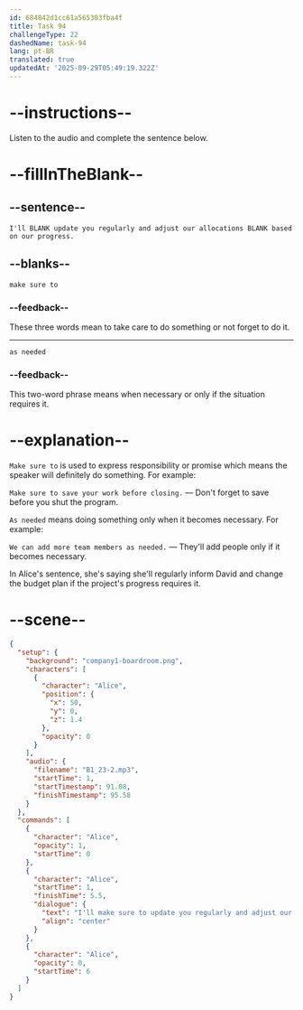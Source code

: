 ```yaml
---
id: 684842d1cc61a565303fba4f
title: Task 94
challengeType: 22
dashedName: task-94
lang: pt-BR
translated: true
updatedAt: '2025-09-29T05:49:19.322Z'
---
```


<!-- (audio) Alice: I'll make sure to update you regularly and adjust our allocations as needed based on our progress. -->

# --instructions--

Listen to the audio and complete the sentence below.

# --fillInTheBlank--

## --sentence--

`I'll BLANK update you regularly and adjust our allocations BLANK based on our progress.`

## --blanks--

`make sure to`

### --feedback--

These three words mean to take care to do something or not forget to do it.

---

`as needed`

### --feedback--

This two-word phrase means when necessary or only if the situation requires it.

# --explanation--

`Make sure to` is used to express responsibility or promise which means the speaker will definitely do something. For example:

`Make sure to save your work before closing.` — Don't forget to save before you shut the program.

`As needed` means doing something only when it becomes necessary. For example:

`We can add more team members as needed.` — They'll add people only if it becomes necessary.

In Alice's sentence, she's saying she'll regularly inform David and change the budget plan if the project's progress requires it.

# --scene--

```json
{
  "setup": {
    "background": "company1-boardroom.png",
    "characters": [
      {
        "character": "Alice",
        "position": {
          "x": 50,
          "y": 0,
          "z": 1.4
        },
        "opacity": 0
      }
    ],
    "audio": {
      "filename": "B1_23-2.mp3",
      "startTime": 1,
      "startTimestamp": 91.08,
      "finishTimestamp": 95.58
    }
  },
  "commands": [
    {
      "character": "Alice",
      "opacity": 1,
      "startTime": 0
    },
    {
      "character": "Alice",
      "startTime": 1,
      "finishTime": 5.5,
      "dialogue": {
        "text": "I'll make sure to update you regularly and adjust our allocations as needed based on our progress.",
        "align": "center"
      }
    },
    {
      "character": "Alice",
      "opacity": 0,
      "startTime": 6
    }
  ]
}
```
